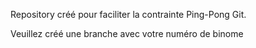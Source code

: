 Repository créé pour faciliter la contrainte Ping-Pong Git.

Veuillez créé une branche avec votre numéro de binome
